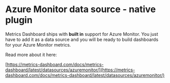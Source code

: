 # Azure Monitor data source - native plugin

Metrics Dashboard ships with **built in** support for Azure Monitor. You just have to add it as a data source and you will be ready to build dashboards for your Azure Monitor metrics.

Read more about it here:

[https://metrics-dashboard.com/docs/metrics-dashboard/latest/datasources/azuremonitor/](https://metrics-dashboard.com/docs/metrics-dashboard/latest/datasources/azuremonitor/)
